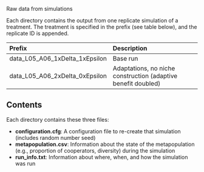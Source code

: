 Raw data from simulations

Each directory contains the output from one replicate simulation of a treatment. The treatment is specified in the prefix (see table below), and the replicate ID is appended.

| Prefix                     | Description                                    |
|:---------------------------|:-----------------------------------------------|
| data_L05_A06_1xDelta_1xEpsilon | Base run                                   |
| data_L05_A06_2xDelta_0xEpsilon | Adaptations, no niche construction (adaptive benefit doubled) |


## Contents

Each directory contains these three files:

* **configuration.cfg**: A configuration file to re-create that simulation (includes random number seed)
* **metapopulation.csv**: Information about the state of the metapopulation (e.g., proportion of cooperators, diversity) during the simulation
* **run_info.txt**: Information about where, when, and how the simulation was run

